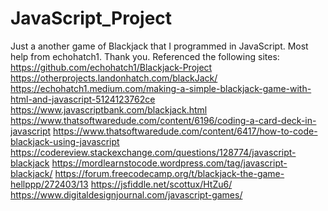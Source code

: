 # JavaScript_Project
Just a another game of Blackjack that I programmed in JavaScript.
Most help from echohatch1. Thank you.
Referenced the following sites:
https://github.com/echohatch1/Blackjack-Project
https://otherprojects.landonhatch.com/blackJack/
https://echohatch1.medium.com/making-a-simple-blackjack-game-with-html-and-javascript-5124123762ce
https://www.javascriptbank.com/blackjack.html
https://www.thatsoftwaredude.com/content/6196/coding-a-card-deck-in-javascript
https://www.thatsoftwaredude.com/content/6417/how-to-code-blackjack-using-javascript
https://codereview.stackexchange.com/questions/128774/javascript-blackjack
https://mordlearnstocode.wordpress.com/tag/javascript-blackjack/
https://forum.freecodecamp.org/t/blackjack-the-game-hellppp/272403/13
https://jsfiddle.net/scottux/HtZu6/
https://www.digitaldesignjournal.com/javascript-games/
